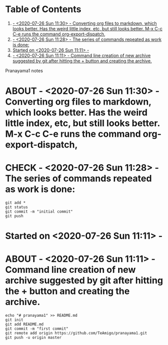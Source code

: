 
Table of Contents
=================

1.  [- <span class="timestamp-wrapper"><span class="timestamp">&lt;2020-07-26 Sun 11:30&gt; </span></span> - Converting org files to markdown, which looks better. Has the weird little index, etc, but still looks better. M-x C-c C-e runs the command org-export-dispatch,](#org7651fe1)
2.  [- <span class="timestamp-wrapper"><span class="timestamp">&lt;2020-07-26 Sun 11:28&gt; </span></span> - The series of commands repeated as work is done:](#orgc23d45e)
3.  [Started on <span class="timestamp-wrapper"><span class="timestamp">&lt;2020-07-26 Sun 11:11&gt; </span></span> -](#org83c201d)
4.  [- <span class="timestamp-wrapper"><span class="timestamp">&lt;2020-07-26 Sun 11:11&gt; </span></span> - Command line creation of new archive suggested by git after hitting the + button and creating the archive.](#org9830690)

Pranayama1 notes


<a id="org7651fe1"></a>

ABOUT - <span class="timestamp-wrapper"><span class="timestamp">&lt;2020-07-26 Sun 11:30&gt; </span></span> - Converting org files to markdown, which looks better. Has the weird little index, etc, but still looks better. M-x C-c C-e runs the command org-export-dispatch,
==============================================================================================================================================================================================================================================================================


<a id="orgc23d45e"></a>

CHECK - <span class="timestamp-wrapper"><span class="timestamp">&lt;2020-07-26 Sun 11:28&gt; </span></span> - The series of commands repeated as work is done:
==============================================================================================================================================================

    git add *
    git status
    git commit -m "initial commit"
    git push


<a id="org83c201d"></a>

Started on <span class="timestamp-wrapper"><span class="timestamp">&lt;2020-07-26 Sun 11:11&gt; </span></span> -
================================================================================================================


<a id="org9830690"></a>

ABOUT - <span class="timestamp-wrapper"><span class="timestamp">&lt;2020-07-26 Sun 11:11&gt; </span></span> - Command line creation of new archive suggested by git after hitting the + button and creating the archive.
========================================================================================================================================================================================================================

    echo "# pranayama1" >> README.md
    git init
    git add README.md
    git commit -m "first commit"
    git remote add origin https://github.com/TeAmigo/pranayama1.git
    git push -u origin master

